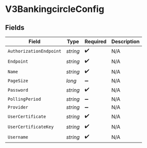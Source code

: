 # V3BankingcircleConfig


## Fields

| Field                   | Type                    | Required                | Description             |
| ----------------------- | ----------------------- | ----------------------- | ----------------------- |
| `AuthorizationEndpoint` | *string*                | :heavy_check_mark:      | N/A                     |
| `Endpoint`              | *string*                | :heavy_check_mark:      | N/A                     |
| `Name`                  | *string*                | :heavy_check_mark:      | N/A                     |
| `PageSize`              | *long*                  | :heavy_minus_sign:      | N/A                     |
| `Password`              | *string*                | :heavy_check_mark:      | N/A                     |
| `PollingPeriod`         | *string*                | :heavy_minus_sign:      | N/A                     |
| `Provider`              | *string*                | :heavy_minus_sign:      | N/A                     |
| `UserCertificate`       | *string*                | :heavy_check_mark:      | N/A                     |
| `UserCertificateKey`    | *string*                | :heavy_check_mark:      | N/A                     |
| `Username`              | *string*                | :heavy_check_mark:      | N/A                     |